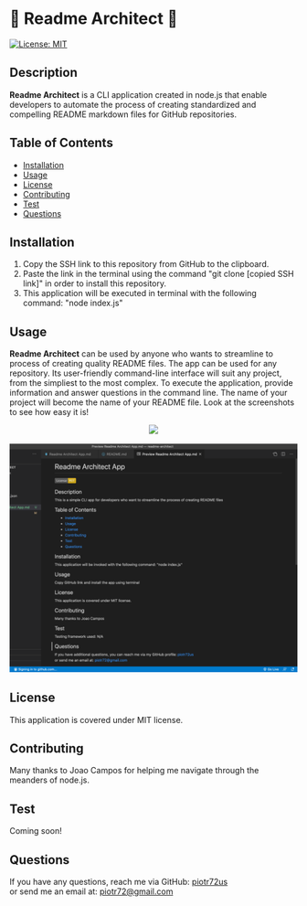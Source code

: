 
# :triangular_ruler: Readme Architect :triangular_ruler:
[![License: MIT](https://img.shields.io/badge/License-MIT-yellow.svg)](https://opensource.org/licenses/MIT)

## Description
__Readme Architect__ is a CLI application created in node.js that enable developers to automate the process of creating standardized and compelling README markdown files for GitHub repositories.

## Table of Contents
* [Installation](#Installation)
* [Usage](#Usage)
* [License](#License)
* [Contributing](#Contributing)
* [Test](#Test)
* [Questions](#Questions)

## Installation
1. Copy the SSH link to this repository from GitHub to the clipboard.
2. Paste the link in the terminal using the command "git clone [copied SSH link]" in order to install this repository.
3. This application will be executed in terminal with the following command: "node index.js"

## Usage
__Readme Architect__ can be used by anyone who wants to streamline to process of creating quality README files.
The app can be used for any repository.
Its user-friendly command-line interface will suit any project, from the simpliest to the most complex.
To execute the application, provide information and answer questions in the command line.
The name of your project will become the name of your README file.
Look at the screenshots to see how easy it is!

<p align="center">
  <img src="https://media.giphy.com/media/7cl98qcD40f8j8G0Em/giphy.gif" />
</p>

![screenshot](img/screenshot.png)


## License
This application is covered under MIT license.

## Contributing
Many thanks to Joao Campos for helping me navigate through the meanders of node.js.

## Test
Coming soon!

## Questions
If you have any questions, reach me via GitHub: [piotr72us](https://github.com/Piotr72us)<br/>
or send me an email at: piotr72@gmail.com
